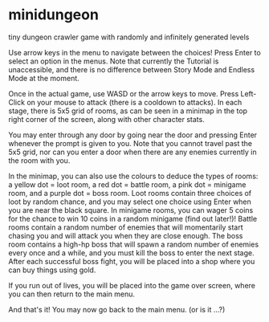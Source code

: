 # minidungeon
tiny dungeon crawler game with randomly and infinitely generated levels

Use arrow keys in the menu to navigate between the choices! Press Enter to select an option in the menus. Note that currently the Tutorial is unaccessible, and there is no difference between Story Mode and Endless Mode at the moment. 

Once in the actual game, use WASD or the arrow keys to move. Press Left-Click on your mouse to attack (there is a cooldown to attacks). In each stage, there is 5x5 grid of rooms, as can be seen in a minimap in the top right corner of the screen, along with other character stats. 

You may enter through any door by going near the door and pressing Enter whenever the prompt is given to you. Note that you cannot travel past the 5x5 grid, nor can you enter a door when there are any enemies currently in the room with you. 

In the minimap, you can also use the colours to deduce the types of rooms: a yellow dot = loot room, a red dot = battle room, a pink dot = minigame room, and a purple dot = boss room. 
Loot rooms contain three choices of loot by random chance, and you may select one choice using Enter when you are near the black square. In minigame rooms, you can wager 5 coins for the chance to win 10 coins in a random minigame (find out later!)! Battle rooms contain a random number of enemies that will momentarily start chasing you and will attack you when they are close enough. The boss room contains a high-hp boss that will spawn a random number of enemies every once and a while, and you must kill the boss to enter the next stage. After each successful boss fight, you will be placed into a shop where you can buy things using gold.

If you run out of lives, you will be placed into the game over screen, where you can then return to the main menu.

And that's it! You may now go back to the main menu. (or is it ...?)
